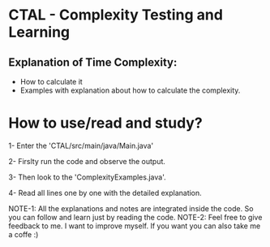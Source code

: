 # CTAL - Complexity Testing and Learning
## Explanation of Time Complexity:
- How to calculate it
- Examples with explanation about how to calculate the complexity.

# How to use/read and study?
1- Enter the 'CTAL/src/main/java/Main.java'

2- Firslty run the code and observe the output.

3- Then look to the 'ComplexityExamples.java'.

4- Read all lines one by one with the detailed explanation. 



NOTE-1: All the explanations and notes are integrated inside the code. So you can follow and learn just by reading the code. 
NOTE-2: Feel free to give feedback to me. I want to improve myself. If you want you can also take me a coffe :) 

